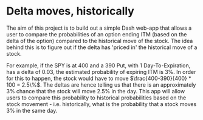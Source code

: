 # Delta moves, historically

The aim of this project is to build out a simple Dash web-app that allows a user to compare the probabilities of an option ending ITM (based on the delta of the option) compared to the historical move of the stock. The idea behind this is to figure out if the delta has 'priced in' the historical move of a stock.

For example, if the SPY is at 400 and a 390 Put, with 1 Day-To-Expiration, has a delta of 0.03, the estimated probability of expiring ITM is 3%. In order for this to happen, the stock would have to move $\frac{400-390}{400} * 100 = 2.5\%$. The deltas are hence telling us that there is an approximately 3% chance that the stock will move 2.5% in the day. This app will allow users to compare this probability to historical probabilities based on the stock movement - i.e. historically, what is the probability that a stock moves 3% in the same day. 